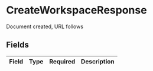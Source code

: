 # CreateWorkspaceResponse

Document created, URL follows


## Fields

| Field       | Type        | Required    | Description |
| ----------- | ----------- | ----------- | ----------- |